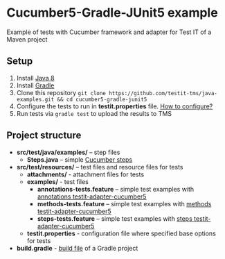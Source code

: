 # Cucumber5-Gradle-JUnit5 example
Example of tests with Cucumber framework and adapter for Test IT of a Maven project

## Setup

1. Install [Java 8](https://www.oracle.com/java/technologies/javase/javase8-archive-downloads.html)
2. Install [Gradle](https://gradle.org/install/)
3. Clone this repository `git clone https://github.com/testit-tms/java-examples.git && cd cucumber5-gradle-junit5`
4. Configure the tests to run in **testit.properties** file. [How to configure?](https://github.com/testit-tms/adapters-java/tree/main/testit-adapter-cucumber5#configuration)
5. Run tests via `gradle test` to upload the results to TMS

## Project structure

* **src/test/java/examples/** – step files
    * **Steps.java** – simple [Cucumber steps](https://docs.cucumber.io/docs/cucumber/api/?lang=java#steps)
* **src/test/resources/** – test files and resource files for tests
    * **attachments/** - attachment files for tests
    * **examples/** - test files
        * **annotations-tests.feature** – simple test examples with [annotations testit-adapter-cucumber5](https://github.com/testit-tms/adapters-java/tree/main/testit-adapter-cucumber5#tags)
        * **methods-tests.feature** – simple test examples with [methods testit-adapter-cucumber5](https://github.com/testit-tms/adapters-java/tree/main/testit-adapter-cucumber5#tags)
        * **steps-tests.feature** – simple test examples with [steps testit-adapter-cucumber5](https://github.com/testit-tms/adapters-java/tree/main/testit-adapter-cucumber5#tags)
    * **testit.properties** - configuration file where specified base options for tests
* **build.gradle** - [build file](https://docs.gradle.org/current/userguide/tutorial_using_tasks.html) of a Gradle project
